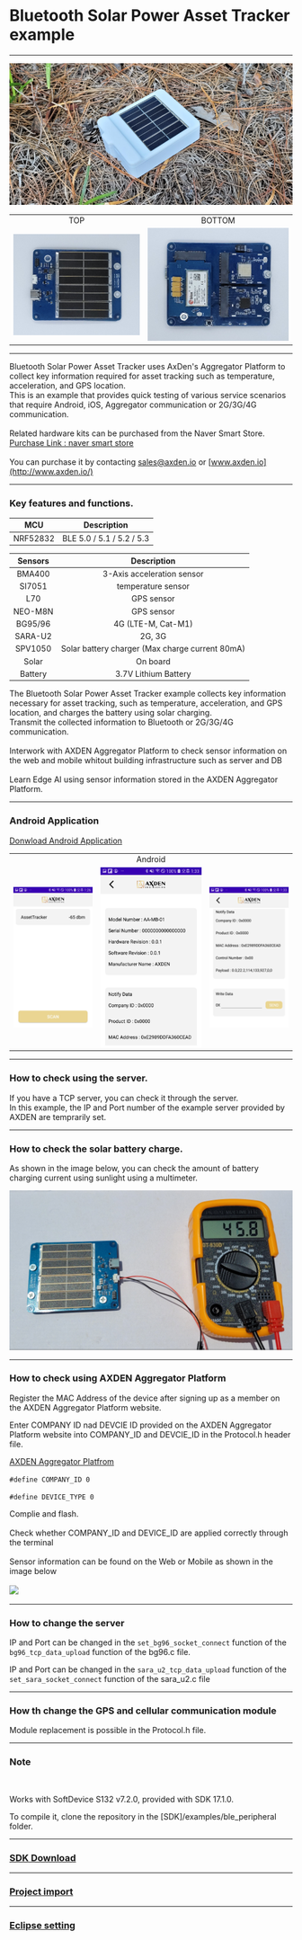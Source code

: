 
# Bluetooth Solar Power Asset Tracker example

-------------------------

<img src="./assets/axden_assset_tracker_main_image.png">

<table>
<tr>
<tr align="center">
  <td>TOP</td>
  <td>BOTTOM</td>
</tr>
  <tr align="center">
    <td><img src="./assets/Asset_tracker_PCB_TOP_FLAT.jpeg"></td>
    <td><img src="./assets/Asset_tracker_PCB_BTM_FLAT.jpeg"></td>
  </tr>
</table>

-------------------------


Bluetooth Solar Power Asset Tracker uses AxDen's Aggregator Platform to collect key information required for asset tracking such as temperature, acceleration, and GPS location.
<br>
This is an example that provides quick testing of various service scenarios that require Android, iOS, Aggregator communication or 2G/3G/4G communication.
<br>
<br>
Related hardware kits can be purchased from the Naver Smart Store.
<br>
[Purchase Link : naver smart store](https://smartstore.naver.com/axden)
<br>
<br>
You can purchase it by contacting sales@axden.io or [www.axden.io](http://www.axden.io/)
<br>

-------------------------

### Key features and functions.

MCU | Description
:-------------------------:|:-------------------------:
NRF52832 | BLE 5.0 / 5.1 / 5.2 / 5.3

Sensors | Description
:-------------------------:|:-------------------------:
BMA400 | 3-Axis acceleration sensor
SI7051 | temperature sensor
L70 | GPS sensor
NEO-M8N | GPS sensor
BG95/96 | 4G (LTE-M, Cat-M1)
SARA-U2 | 2G, 3G
SPV1050 | Solar battery charger (Max charge current 80mA)
Solar | On board
Battery | 3.7V Lithium Battery

The Bluetooth Solar Power Asset Tracker example collects key information necessary for asset tracking, such as temperature, acceleration, and GPS location, and charges the battery using solar charging.
<br>
Transmit the collected information to Bluetooth or 2G/3G/4G communication.
<br>
<br>
Interwork with AXDEN Aggregator Platform to check sensor information on the web and mobile whitout building infrastructure such as server and DB
<br>
<br>
Learn Edge AI using sensor information stored in the AXDEN Aggregator Platform.
<br>

-------------------------

### Android Application

[Donwload Android Application](https://play.google.com/store/apps/details?id=io.axden.module.example.axden_ble_module_example)
<br>

<table>
  <tr align="center">
    <td> </td>
    <td> Android </td>
    <td> </td>
  </tr>
  <tr align="center">
    <td><img src="./assets/axden_android_scan.jpg"></td>
    <td><img src="./assets/axden_android_connect0.jpg"></td>
    <td><img src="./assets/axden_android_connect1.jpg"></td>
  </tr>
</table>


-------------------------

### How to check using the server.

If you have a TCP server, you can check it through the server.
<br>
In this example, the IP and Port number of the example server provided by AXDEN are temprarily set.

-------------------------

### How to check the solar battery charge.

As shown in the image below, you can check the amount of battery charging current using sunlight using a multimeter.
<br>

<img src="./assets/axden_solar_power_charge.png">

-------------------------

### How to check using AXDEN Aggregator Platform

Register the MAC Address of the device after signing up as a member on the AXDEN Aggregator Platform website.
<br>

Enter COMPANY ID nad DEVCIE ID provided on the AXDEN Aggregator Platform website into COMPANY_ID and DEVCIE_ID in the Protocol.h header file.
<br>

[AXDEN Aggregator Platfrom](http://project.axden.io/)
<br>

`#define COMPANY_ID 0`
<br>

`#define DEVICE_TYPE 0`
<br>

Complie and flash.
<br>
<br>
Check whether COMPANY_ID and DEVICE_ID are applied correctly through the terminal
<br>
<br>
Sensor information can be found on the Web or Mobile as shown in the image below
<br>
<br>
<img src="./asset/GPS_Log.png">

-------------------------

### How to change the server

IP and Port can be changed in the `set_bg96_socket_connect` function of the `bg96_tcp_data_upload` function of the bg96.c file.
<br>

IP and Port can be changed in the `sara_u2_tcp_data_upload` function of the `set_sara_socket_connect` function of the sara_u2.c file
<br>

-------------------------

### How th change the GPS and cellular communication module

Module replacement is possible in the Protocol.h file.
<br>

-------------------------

### Note
<br>

Works with SoftDevice S132 v7.2.0, provided with SDK 17.1.0.
<br>

To compile it, clone the repository in the [SDK]/examples/ble_peripheral folder.

-------------------------

### [SDK Download](https://github.com/AxDen-Dev/NRF52_Ping_pong_example)

-------------------------


### [Project import](https://github.com/AxDen-Dev/NRF52_Ping_pong_example)

-------------------------


### [Eclipse setting](https://github.com/AxDen-Dev/NRF52_Ping_pong_example)
